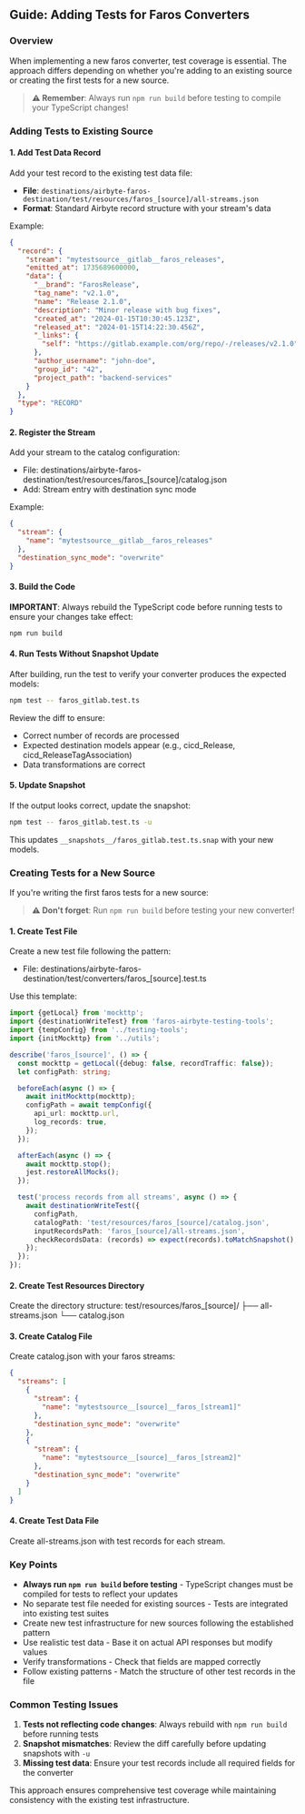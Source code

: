 ## Guide: Adding Tests for Faros Converters

### Overview

When implementing a new faros converter, test coverage is essential. The approach differs depending on whether you're adding to an existing source or creating
the first tests for a new source.

> **⚠️ Remember**: Always run `npm run build` before testing to compile your TypeScript changes!

### Adding Tests to Existing Source

#### 1. Add Test Data Record

Add your test record to the existing test data file:

- **File**: `destinations/airbyte-faros-destination/test/resources/faros_[source]/all-streams.json`
- **Format**: Standard Airbyte record structure with your stream's data

Example:

```json
{
  "record": {
    "stream": "mytestsource__gitlab__faros_releases",
    "emitted_at": 1735689600000,
    "data": {
      "__brand": "FarosRelease",
      "tag_name": "v2.1.0",
      "name": "Release 2.1.0",
      "description": "Minor release with bug fixes",
      "created_at": "2024-01-15T10:30:45.123Z",
      "released_at": "2024-01-15T14:22:30.456Z",
      "_links": {
        "self": "https://gitlab.example.com/org/repo/-/releases/v2.1.0"
      },
      "author_username": "john-doe",
      "group_id": "42",
      "project_path": "backend-services"
    }
  },
  "type": "RECORD"
}
```

#### 2. Register the Stream

Add your stream to the catalog configuration:
- File: destinations/airbyte-faros-destination/test/resources/faros_[source]/catalog.json
- Add: Stream entry with destination sync mode

Example:
```json
{
  "stream": {
    "name": "mytestsource__gitlab__faros_releases"
  },
  "destination_sync_mode": "overwrite"
}
```

#### 3. Build the Code

**IMPORTANT**: Always rebuild the TypeScript code before running tests to ensure your changes take effect:
```bash
npm run build
```

#### 4. Run Tests Without Snapshot Update

After building, run the test to verify your converter produces the expected models:
```bash
npm test -- faros_gitlab.test.ts
```

Review the diff to ensure:
- Correct number of records are processed
- Expected destination models appear (e.g., cicd_Release, cicd_ReleaseTagAssociation)
- Data transformations are correct

#### 5. Update Snapshot

If the output looks correct, update the snapshot:
```bash
npm test -- faros_gitlab.test.ts -u
```

This updates `__snapshots__/faros_gitlab.test.ts.snap` with your new models.

### Creating Tests for a New Source

If you're writing the first faros tests for a new source:

> **⚠️ Don't forget**: Run `npm run build` before testing your new converter!

#### 1. Create Test File

Create a new test file following the pattern:
- File: destinations/airbyte-faros-destination/test/converters/faros_[source].test.ts

Use this template:
```ts
import {getLocal} from 'mockttp';
import {destinationWriteTest} from 'faros-airbyte-testing-tools';
import {tempConfig} from '../testing-tools';
import {initMockttp} from '../utils';

describe('faros_[source]', () => {
  const mockttp = getLocal({debug: false, recordTraffic: false});
  let configPath: string;

  beforeEach(async () => {
    await initMockttp(mockttp);
    configPath = await tempConfig({
      api_url: mockttp.url,
      log_records: true,
    });
  });

  afterEach(async () => {
    await mockttp.stop();
    jest.restoreAllMocks();
  });

  test('process records from all streams', async () => {
    await destinationWriteTest({
      configPath,
      catalogPath: 'test/resources/faros_[source]/catalog.json',
      inputRecordsPath: 'faros_[source]/all-streams.json',
      checkRecordsData: (records) => expect(records).toMatchSnapshot(),
    });
  });
});
```

#### 2. Create Test Resources Directory

Create the directory structure:
test/resources/faros_[source]/
├── all-streams.json
└── catalog.json

#### 3. Create Catalog File

Create catalog.json with your faros streams:
```json
{
  "streams": [
    {
      "stream": {
        "name": "mytestsource__[source]__faros_[stream1]"
      },
      "destination_sync_mode": "overwrite"
    },
    {
      "stream": {
        "name": "mytestsource__[source]__faros_[stream2]"
      },
      "destination_sync_mode": "overwrite"
    }
  ]
}
```

#### 4. Create Test Data File

Create all-streams.json with test records for each stream.

### Key Points

- **Always run `npm run build` before testing** - TypeScript changes must be compiled for tests to reflect your updates
- No separate test file needed for existing sources - Tests are integrated into existing test suites
- Create new test infrastructure for new sources following the established pattern
- Use realistic test data - Base it on actual API responses but modify values
- Verify transformations - Check that fields are mapped correctly
- Follow existing patterns - Match the structure of other test records in the file

### Common Testing Issues

1. **Tests not reflecting code changes**: Always rebuild with `npm run build` before running tests
2. **Snapshot mismatches**: Review the diff carefully before updating snapshots with `-u`
3. **Missing test data**: Ensure your test records include all required fields for the converter

This approach ensures comprehensive test coverage while maintaining consistency with the existing test infrastructure.
